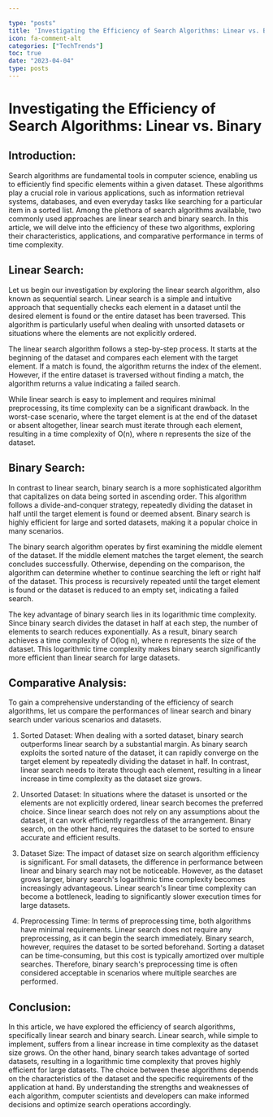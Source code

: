 ```yaml
---

type: "posts"
title: 'Investigating the Efficiency of Search Algorithms: Linear vs. Binary'
icon: fa-comment-alt
categories: ["TechTrends"]
toc: true
date: "2023-04-04"
type: posts
---
```





# Investigating the Efficiency of Search Algorithms: Linear vs. Binary

## Introduction:
Search algorithms are fundamental tools in computer science, enabling us to efficiently find specific elements within a given dataset. These algorithms play a crucial role in various applications, such as information retrieval systems, databases, and even everyday tasks like searching for a particular item in a sorted list. Among the plethora of search algorithms available, two commonly used approaches are linear search and binary search. In this article, we will delve into the efficiency of these two algorithms, exploring their characteristics, applications, and comparative performance in terms of time complexity.

## Linear Search:
Let us begin our investigation by exploring the linear search algorithm, also known as sequential search. Linear search is a simple and intuitive approach that sequentially checks each element in a dataset until the desired element is found or the entire dataset has been traversed. This algorithm is particularly useful when dealing with unsorted datasets or situations where the elements are not explicitly ordered.

The linear search algorithm follows a step-by-step process. It starts at the beginning of the dataset and compares each element with the target element. If a match is found, the algorithm returns the index of the element. However, if the entire dataset is traversed without finding a match, the algorithm returns a value indicating a failed search.

While linear search is easy to implement and requires minimal preprocessing, its time complexity can be a significant drawback. In the worst-case scenario, where the target element is at the end of the dataset or absent altogether, linear search must iterate through each element, resulting in a time complexity of O(n), where n represents the size of the dataset.

## Binary Search:
In contrast to linear search, binary search is a more sophisticated algorithm that capitalizes on data being sorted in ascending order. This algorithm follows a divide-and-conquer strategy, repeatedly dividing the dataset in half until the target element is found or deemed absent. Binary search is highly efficient for large and sorted datasets, making it a popular choice in many scenarios.

The binary search algorithm operates by first examining the middle element of the dataset. If the middle element matches the target element, the search concludes successfully. Otherwise, depending on the comparison, the algorithm can determine whether to continue searching the left or right half of the dataset. This process is recursively repeated until the target element is found or the dataset is reduced to an empty set, indicating a failed search.

The key advantage of binary search lies in its logarithmic time complexity. Since binary search divides the dataset in half at each step, the number of elements to search reduces exponentially. As a result, binary search achieves a time complexity of O(log n), where n represents the size of the dataset. This logarithmic time complexity makes binary search significantly more efficient than linear search for large datasets.

## Comparative Analysis:
To gain a comprehensive understanding of the efficiency of search algorithms, let us compare the performances of linear search and binary search under various scenarios and datasets.

1. Sorted Dataset:
When dealing with a sorted dataset, binary search outperforms linear search by a substantial margin. As binary search exploits the sorted nature of the dataset, it can rapidly converge on the target element by repeatedly dividing the dataset in half. In contrast, linear search needs to iterate through each element, resulting in a linear increase in time complexity as the dataset size grows.

2. Unsorted Dataset:
In situations where the dataset is unsorted or the elements are not explicitly ordered, linear search becomes the preferred choice. Since linear search does not rely on any assumptions about the dataset, it can work efficiently regardless of the arrangement. Binary search, on the other hand, requires the dataset to be sorted to ensure accurate and efficient results.

3. Dataset Size:
The impact of dataset size on search algorithm efficiency is significant. For small datasets, the difference in performance between linear and binary search may not be noticeable. However, as the dataset grows larger, binary search's logarithmic time complexity becomes increasingly advantageous. Linear search's linear time complexity can become a bottleneck, leading to significantly slower execution times for large datasets.

4. Preprocessing Time:
In terms of preprocessing time, both algorithms have minimal requirements. Linear search does not require any preprocessing, as it can begin the search immediately. Binary search, however, requires the dataset to be sorted beforehand. Sorting a dataset can be time-consuming, but this cost is typically amortized over multiple searches. Therefore, binary search's preprocessing time is often considered acceptable in scenarios where multiple searches are performed.

## Conclusion:
In this article, we have explored the efficiency of search algorithms, specifically linear search and binary search. Linear search, while simple to implement, suffers from a linear increase in time complexity as the dataset size grows. On the other hand, binary search takes advantage of sorted datasets, resulting in a logarithmic time complexity that proves highly efficient for large datasets. The choice between these algorithms depends on the characteristics of the dataset and the specific requirements of the application at hand. By understanding the strengths and weaknesses of each algorithm, computer scientists and developers can make informed decisions and optimize search operations accordingly.